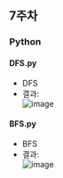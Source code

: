 ## 7주차
### Python

#### DFS.py
- DFS
- 결과:  
![image](https://user-images.githubusercontent.com/46733911/136750078-3520052a-8c6e-4988-877c-befb958a94ea.png)  


#### BFS.py

- BFS  
- 결과:  
![image](https://user-images.githubusercontent.com/46733911/136750039-dcf0bc56-00d5-4f44-b6c7-d8d4b6e0b550.png)
   
